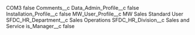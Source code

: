 <?xml version="1.0" encoding="UTF-8"?>
<CustomMetadata xmlns="http://soap.sforce.com/2006/04/metadata" xmlns:xsi="http://www.w3.org/2001/XMLSchema-instance" xmlns:xsd="http://www.w3.org/2001/XMLSchema">
    <label>COM3</label>
    <protected>false</protected>
    <values>
        <field>Comments__c</field>
        <value xsi:nil="true"/>
    </values>
    <values>
        <field>Data_Admin_Profile__c</field>
        <value xsi:type="xsd:boolean">false</value>
    </values>
    <values>
        <field>Installation_Profile__c</field>
        <value xsi:type="xsd:boolean">false</value>
    </values>
    <values>
        <field>MW_User_Profile__c</field>
        <value xsi:type="xsd:string">MW Sales Standard User</value>
    </values>
    <values>
        <field>SFDC_HR_Department__c</field>
        <value xsi:type="xsd:string">Sales Operations</value>
    </values>
    <values>
        <field>SFDC_HR_Division__c</field>
        <value xsi:type="xsd:string">Sales and Service</value>
    </values>
    <values>
        <field>is_Manager__c</field>
        <value xsi:type="xsd:boolean">false</value>
    </values>
</CustomMetadata>

